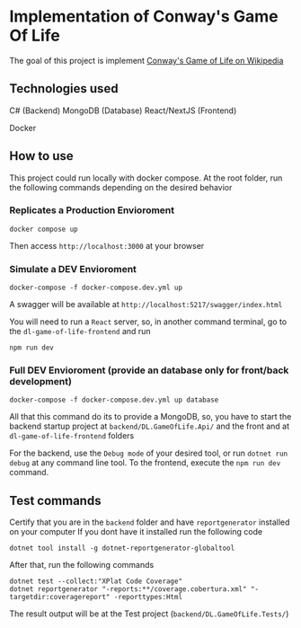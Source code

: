 # Implementation of Conway's Game Of Life
The goal of this project is implement [Conway's Game of Life on Wikipedia](https://en.wikipedia.org/wiki/Conway%27s_Game_of_Life)

## Technologies used
C# (Backend)
MongoDB (Database)
React/NextJS (Frontend)

Docker

## How to use
This project could run locally with docker compose. At the root folder, run the following commands depending on the desired behavior

### Replicates a Production Envioroment
```
docker compose up
```
Then access `http://localhost:3000` at your browser

### Simulate a DEV Envioroment
```
docker-compose -f docker-compose.dev.yml up
```

A swagger will be available at `http://localhost:5217/swagger/index.html`

You will need to run a `React` server, so, in another command terminal, go to the `dl-game-of-life-frontend` and run
```
npm run dev
```

### Full DEV Envioroment (provide an database only for front/back development)
```
docker-compose -f docker-compose.dev.yml up database
```

All that this command do its to provide a MongoDB, so, you have to start the backend startup project at `backend/DL.GameOfLife.Api/` and the front and at `dl-game-of-life-frontend` folders

For the backend, use the `Debug mode` of your desired tool, or run `dotnet run debug` at any command line tool. To the frontend, execute the  `npm run dev` command.


## Test commands
Certify that you are in the  `backend` folder and have `reportgenerator` installed on your computer
If you dont have it installed run the following code
```
dotnet tool install -g dotnet-reportgenerator-globaltool
```

After that, run the following commands
```
dotnet test --collect:"XPlat Code Coverage"
dotnet reportgenerator "-reports:**/coverage.cobertura.xml" "-targetdir:coveragereport" -reporttypes:Html
```

The result output will be at the Test project (`backend/DL.GameOfLife.Tests/`)